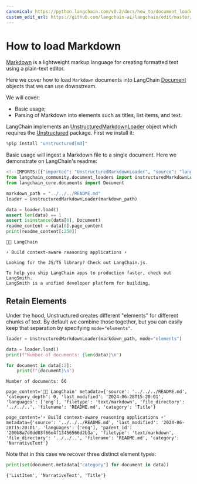 ```yaml
---
canonical: https://python.langchain.com/v0.2/docs/how_to/document_loader_markdown/
custom_edit_url: https://github.com/langchain-ai/langchain/edit/master/docs/docs/how_to/document_loader_markdown.ipynb
---
```


# How to load Markdown

[Markdown](https://en.wikipedia.org/wiki/Markdown) is a lightweight markup language for creating formatted text using a plain-text editor.

Here we cover how to load `Markdown` documents into LangChain [Document](https://api.python.langchain.com/en/latest/documents/langchain_core.documents.base.Document.html#langchain_core.documents.base.Document) objects that we can use downstream.

We will cover:

- Basic usage;
- Parsing of Markdown into elements such as titles, list items, and text.

LangChain implements an [UnstructuredMarkdownLoader](https://api.python.langchain.com/en/latest/document_loaders/langchain_community.document_loaders.markdown.UnstructuredMarkdownLoader.html) object which requires the [Unstructured](https://unstructured-io.github.io/unstructured/) package. First we install it:

```python
%pip install "unstructured[md]"
```

Basic usage will ingest a Markdown file to a single document. Here we demonstrate on LangChain's readme:

```python
<!--IMPORTS:[{"imported": "UnstructuredMarkdownLoader", "source": "langchain_community.document_loaders", "docs": "https://api.python.langchain.com/en/latest/document_loaders/langchain_community.document_loaders.markdown.UnstructuredMarkdownLoader.html", "title": "How to load Markdown"}, {"imported": "Document", "source": "langchain_core.documents", "docs": "https://api.python.langchain.com/en/latest/documents/langchain_core.documents.base.Document.html", "title": "How to load Markdown"}]-->
from langchain_community.document_loaders import UnstructuredMarkdownLoader
from langchain_core.documents import Document

markdown_path = "../../../README.md"
loader = UnstructuredMarkdownLoader(markdown_path)

data = loader.load()
assert len(data) == 1
assert isinstance(data[0], Document)
readme_content = data[0].page_content
print(readme_content[:250])
```
```output
🦜️🔗 LangChain

⚡ Build context-aware reasoning applications ⚡

Looking for the JS/TS library? Check out LangChain.js.

To help you ship LangChain apps to production faster, check out LangSmith. 
LangSmith is a unified developer platform for building,
```
## Retain Elements

Under the hood, Unstructured creates different "elements" for different chunks of text. By default we combine those together, but you can easily keep that separation by specifying `mode="elements"`.

```python
loader = UnstructuredMarkdownLoader(markdown_path, mode="elements")

data = loader.load()
print(f"Number of documents: {len(data)}\n")

for document in data[:2]:
    print(f"{document}\n")
```
```output
Number of documents: 66

page_content='🦜️🔗 LangChain' metadata={'source': '../../../README.md', 'category_depth': 0, 'last_modified': '2024-06-28T15:20:01', 'languages': ['eng'], 'filetype': 'text/markdown', 'file_directory': '../../..', 'filename': 'README.md', 'category': 'Title'}

page_content='⚡ Build context-aware reasoning applications ⚡' metadata={'source': '../../../README.md', 'last_modified': '2024-06-28T15:20:01', 'languages': ['eng'], 'parent_id': '200b8a7d0dd03f66e4f13456566d2b3a', 'filetype': 'text/markdown', 'file_directory': '../../..', 'filename': 'README.md', 'category': 'NarrativeText'}
```
Note that in this case we recover three distinct element types:

```python
print(set(document.metadata["category"] for document in data))
```
```output
{'ListItem', 'NarrativeText', 'Title'}
```